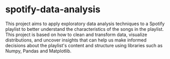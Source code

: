 # spotify-data-analysis
This project aims to apply exploratory data analysis techniques to a Spotify playlist to better understand the characteristics of the songs in the playlist. This project is based on how to clean and transform data, visualize distributions, and uncover insights that can help us make informed decisions about the playlist's content and structure using libraries such as Numpy, Pandas and Matplotlib. 
